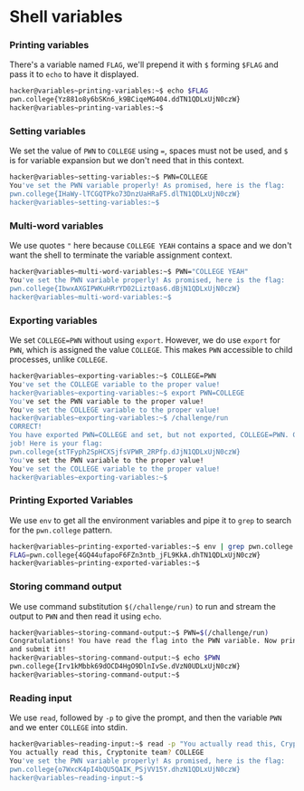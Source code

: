 # Shell variables

### Printing variables
There's a variable named `FLAG`, we'll prepend it with `$` forming `$FLAG` and pass it to `echo` to have it displayed.
```bash
hacker@variables~printing-variables:~$ echo $FLAG
pwn.college{Yz881o8y6bSKn6_k9BCiqeMG404.ddTN1QDLxUjN0czW}
hacker@variables~printing-variables:~$ 
```

### Setting variables
We set the value of `PWN` to `COLLEGE` using `=`, spaces must not be used, and `$` is for variable expansion but we
don't need that in this context.
```bash
hacker@variables~setting-variables:~$ PWN=COLLEGE
You've set the PWN variable properly! As promised, here is the flag:
pwn.college{IHaWy-lTCGQTPko73DnzUaHRaF5.dlTN1QDLxUjN0czW}
hacker@variables~setting-variables:~$ 
```

### Multi-word variables
We use quotes `"` here because `COLLEGE YEAH` contains a space and we don't want the shell to terminate the variable
assignment context.
```bash
hacker@variables~multi-word-variables:~$ PWN="COLLEGE YEAH"
You've set the PWN variable properly! As promised, here is the flag:
pwn.college{IbwxAXGIPWKuHRrYD02Lizt0as6.dBjN1QDLxUjN0czW}
hacker@variables~multi-word-variables:~$ 
```

### Exporting variables
We set `COLLEGE=PWN` without using `export`. However, we do use `export` for `PWN`, which is assigned the value `COLLEGE`.
This makes `PWN` accessible to child processes, unlike `COLLEGE`.
```bash
hacker@variables~exporting-variables:~$ COLLEGE=PWN
You've set the COLLEGE variable to the proper value!
hacker@variables~exporting-variables:~$ export PWN=COLLEGE
You've set the PWN variable to the proper value!
You've set the COLLEGE variable to the proper value!
hacker@variables~exporting-variables:~$ /challenge/run
CORRECT!
You have exported PWN=COLLEGE and set, but not exported, COLLEGE=PWN. Great 
job! Here is your flag:
pwn.college{stTFyph2SpHCXSjfsVPWR_2RPfp.dJjN1QDLxUjN0czW}
You've set the PWN variable to the proper value!
You've set the COLLEGE variable to the proper value!
hacker@variables~exporting-variables:~$ 
```

### Printing Exported Variables
We use `env` to get all the environment variables and pipe it to `grep` to search for the `pwn.college` pattern.
```bash
hacker@variables~printing-exported-variables:~$ env | grep pwn.college
FLAG=pwn.college{4GQ44ufapoF6FZn3ntb_jFL9KkA.dhTN1QDLxUjN0czW}
hacker@variables~printing-exported-variables:~$
```

### Storing command output
We use command substitution `$(/challenge/run)` to run and stream the output to `PWN` and then read it using `echo`.
```bash
hacker@variables~storing-command-output:~$ PWN=$(/challenge/run)
Congratulations! You have read the flag into the PWN variable. Now print it out 
and submit it!
hacker@variables~storing-command-output:~$ echo $PWN
pwn.college{Irv1kMbbk69dOCD4HgO9DlnIvSe.dVzN0UDLxUjN0czW}
hacker@variables~storing-command-output:~$ 
```

### Reading input
We use `read`, followed by `-p` to give the prompt, and then the variable `PWN` and we enter `COLLEGE` into stdin.
```bash
hacker@variables~reading-input:~$ read -p "You actually read this, Cryptonite team? " PWN
You actually read this, Cryptonite team? COLLEGE
You've set the PWN variable properly! As promised, here is the flag:
pwn.college{o7WxcK4pI4bQU5QAIK_PSjVV15Y.dhzN1QDLxUjN0czW}
hacker@variables~reading-input:~$
```
